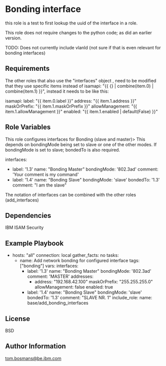 Bonding interface
=========

this role is a test to first lookup the uuid of the interface in a role.

This role does not require changes to the python code; as did an earlier version.

TODO: Does not currently include vlanId (not sure if that is even relevant for bonding interfaces)

Requirements
------------

The other roles that also use the "interfaces" object , need to be modified that they use specific items instead of
 isamapi: "{{ {} | combine(item.0) | combine(item.1) }}", instead it needs to be like this:

 isamapi:
      label: "{{ item.0.label }}"
      address: "{{ item.1.address }}"
      maskOrPrefix: "{{ item.1.maskOrPrefix }}"
      allowManagement: "{{ item.1.allowManagement }}"
      enabled: "{{ item.1.enabled | default(False) }}"

Role Variables
--------------

This role configures interfaces for Bonding (slave and master)>
This depends on bondingMode being set to slave or one of the other modes.
If bondingMode is set to slave; bondedTo is also required.

interfaces:
  - label: '1.3'
    name: "Bonding Master"
    bondingMode: '802.3ad'
    comment: 'Your comment is my command'
  - label: '1.4'
    name: "Bonding Slave"
    bondingMode: 'slave'
    bondedTo: '1.3'
    comment: "I am the slave"

The notation of interfaces can be combined with the other roles (add_interfaces)

Dependencies
------------

IBM ISAM Security

Example Playbook
----------------

- hosts: "all"
  connection: local
  gather_facts: no
  tasks:
    - name: Add network bonding for configured interface
      tags: ["bonding"]
      vars:
        interfaces:
        - label: '1.3'
          name: "Bonding Master"
          bondingMode: '802.3ad'
          comment: 'MASTER'
          addresses:
          - address: "192.168.42.100"
            maskOrPrefix: "255.255.255.0"
            allowManagement: false
            enabled: true
        - label: '1.4'
          name: "Bonding Slave"
          bondingMode: 'slave'
          bondedTo: '1.3'
          comment: "SLAVE NR. 1"
      include_role:
       name: base/add_bonding_interfaces

License
-------

BSD

Author Information
------------------

tom.bosmans@be.ibm.com
